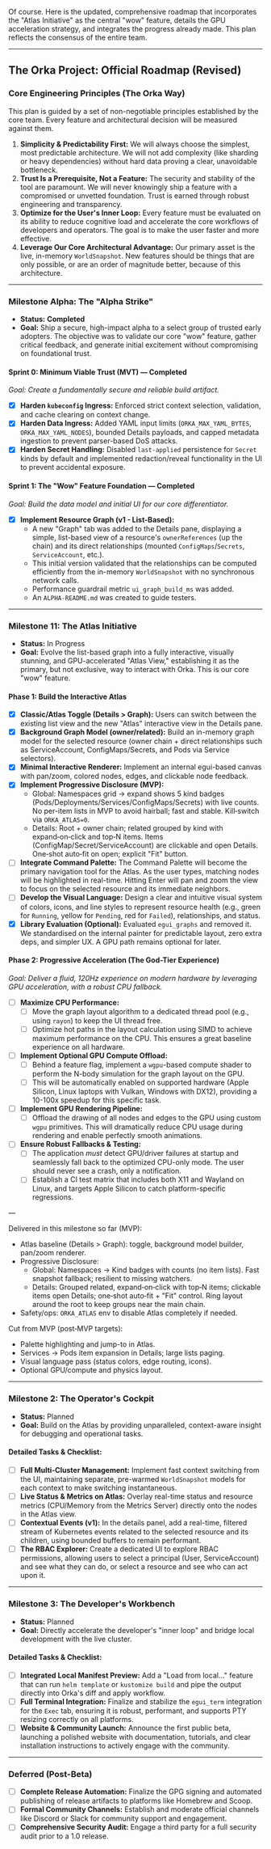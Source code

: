 Of course. Here is the updated, comprehensive roadmap that incorporates the "Atlas Initiative" as the central "wow" feature, details the GPU acceleration strategy, and integrates the progress already made. This plan reflects the consensus of the entire team.

***

## The Orka Project: Official Roadmap (Revised)

### Core Engineering Principles (The Orka Way)

This plan is guided by a set of non-negotiable principles established by the core team. Every feature and architectural decision will be measured against them.

1.  **Simplicity & Predictability First:** We will always choose the simplest, most predictable architecture. We will not add complexity (like sharding or heavy dependencies) without hard data proving a clear, unavoidable bottleneck.
2.  **Trust Is a Prerequisite, Not a Feature:** The security and stability of the tool are paramount. We will never knowingly ship a feature with a compromised or unvetted foundation. Trust is earned through robust engineering and transparency.
3.  **Optimize for the User's Inner Loop:** Every feature must be evaluated on its ability to reduce cognitive load and accelerate the core workflows of developers and operators. The goal is to make the user faster and more effective.
4.  **Leverage Our Core Architectural Advantage:** Our primary asset is the live, in-memory `WorldSnapshot`. New features should be things that are only possible, or are an order of magnitude better, because of this architecture.

---

### Milestone Alpha: The "Alpha Strike"

*   **Status:** **Completed**
*   **Goal:** Ship a secure, high-impact alpha to a select group of trusted early adopters. The objective was to validate our core "wow" feature, gather critical feedback, and generate initial excitement without compromising on foundational trust.

#### **Sprint 0: Minimum Viable Trust (MVT) — Completed**
*Goal: Create a fundamentally secure and reliable build artifact.*

*   [x] **Harden `kubeconfig` Ingress:** Enforced strict context selection, validation, and cache clearing on context change.
*   [x] **Harden Data Ingress:** Added YAML input limits (`ORKA_MAX_YAML_BYTES`, `ORKA_MAX_YAML_NODES`), bounded Details payloads, and capped metadata ingestion to prevent parser-based DoS attacks.
*   [x] **Harden Secret Handling:** Disabled `last-applied` persistence for `Secret` kinds by default and implemented redaction/reveal functionality in the UI to prevent accidental exposure.

#### **Sprint 1: The "Wow" Feature Foundation — Completed**
*Goal: Build the data model and initial UI for our core differentiator.*

*   [x] **Implement Resource Graph (v1 - List-Based):**
    *   A new "Graph" tab was added to the Details pane, displaying a simple, list-based view of a resource's `ownerReferences` (up the chain) and its direct relationships (mounted `ConfigMaps`/`Secrets`, `ServiceAccount`, etc.).
    *   This initial version validated that the relationships can be computed efficiently from the in-memory `WorldSnapshot` with no synchronous network calls.
    *   Performance guardrail metric `ui_graph_build_ms` was added.
    *   An `ALPHA-README.md` was created to guide testers.

---

### Milestone 11: The Atlas Initiative

*   **Status:** In Progress
*   **Goal:** Evolve the list-based graph into a fully interactive, visually stunning, and GPU-accelerated "Atlas View," establishing it as the primary, but not exclusive, way to interact with Orka. This is our core "wow" feature.

#### **Phase 1: Build the Interactive Atlas**

*   [x] **Classic/Atlas Toggle (Details > Graph):** Users can switch between the existing list view and the new "Atlas" interactive view in the Details pane.
*   [x] **Background Graph Model (owner/related):** Build an in-memory graph model for the selected resource (owner chain + direct relationships such as ServiceAccount, ConfigMaps/Secrets, and Pods via Service selectors).
*   [x] **Minimal Interactive Renderer:** Implement an internal egui-based canvas with pan/zoom, colored nodes, edges, and clickable node feedback.
*   [x] **Implement Progressive Disclosure (MVP):**
    *   Global: Namespaces grid → expand shows 5 kind badges (Pods/Deployments/Services/ConfigMaps/Secrets) with live counts. No per-item lists in MVP to avoid hairball; fast and stable. Kill‑switch via `ORKA_ATLAS=0`.
    *   Details: Root + owner chain; related grouped by kind with expand‑on‑click and top‑N items. Items (ConfigMap/Secret/ServiceAccount) are clickable and open Details. One‑shot auto‑fit on open; explicit "Fit" button.
*   [ ] **Integrate Command Palette:** The Command Palette will become the primary navigation tool for the Atlas. As the user types, matching nodes will be highlighted in real-time. Hitting Enter will pan and zoom the view to focus on the selected resource and its immediate neighbors.
*   [ ] **Develop the Visual Language:** Design a clear and intuitive visual system of colors, icons, and line styles to represent resource health (e.g., green for `Running`, yellow for `Pending`, red for `Failed`), relationships, and status.
*   [x] **Library Evaluation (Optional):** Evaluated `egui_graphs` and removed it. We standardised on the internal painter for predictable layout, zero extra deps, and simpler UX. A GPU path remains optional for later.

#### **Phase 2: Progressive Acceleration (The God-Tier Experience)**
*Goal: Deliver a fluid, 120Hz experience on modern hardware by leveraging GPU acceleration, with a robust CPU fallback.*

*   [ ] **Maximize CPU Performance:**
    *   [ ] Move the graph layout algorithm to a dedicated thread pool (e.g., using `rayon`) to keep the UI thread free.
    *   [ ] Optimize hot paths in the layout calculation using SIMD to achieve maximum performance on the CPU. This ensures a great baseline experience on all hardware.
*   [ ] **Implement Optional GPU Compute Offload:**
    *   [ ] Behind a feature flag, implement a `wgpu`-based compute shader to perform the N-body simulation for the graph layout on the GPU.
    *   [ ] This will be automatically enabled on supported hardware (Apple Silicon, Linux laptops with Vulkan, Windows with DX12), providing a 10-100x speedup for this specific task.
*   [ ] **Implement GPU Rendering Pipeline:**
    *   [ ] Offload the drawing of all nodes and edges to the GPU using custom `wgpu` primitives. This will dramatically reduce CPU usage during rendering and enable perfectly smooth animations.
*   [ ] **Ensure Robust Fallbacks & Testing:**
    *   [ ] The application *must* detect GPU/driver failures at startup and seamlessly fall back to the optimized CPU-only mode. The user should never see a crash, only a notification.
    *   [ ] Establish a CI test matrix that includes both X11 and Wayland on Linux, and targets Apple Silicon to catch platform-specific regressions.

—

Delivered in this milestone so far (MVP):

* Atlas baseline (Details > Graph): toggle, background model builder, pan/zoom renderer.
* Progressive Disclosure:
  * Global: Namespaces → Kind badges with counts (no item lists). Fast snapshot fallback; resilient to missing watchers.
  * Details: Grouped related, expand‑on‑click with top‑N items; clickable items open Details; one‑shot auto‑fit + "Fit" control. Ring layout around the root to keep groups near the main chain.
* Safety/ops: `ORKA_ATLAS` env to disable Atlas completely if needed.

Cut from MVP (post‑MVP targets):

* Palette highlighting and jump-to in Atlas.
* Services → Pods item expansion in Details; large lists paging.
* Visual language pass (status colors, edge routing, icons).
* Optional GPU/compute and physics layout.

---

### Milestone 2: The Operator's Cockpit

*   **Status:** Planned
*   **Goal:** Build on the Atlas by providing unparalleled, context-aware insight for debugging and operational tasks.

#### **Detailed Tasks & Checklist:**

*   [ ] **Full Multi-Cluster Management:** Implement fast context switching from the UI, maintaining separate, pre-warmed `WorldSnapshot` models for each context to make switching instantaneous.
*   [ ] **Live Status & Metrics on Atlas:** Overlay real-time status and resource metrics (CPU/Memory from the Metrics Server) directly onto the nodes in the Atlas view.
*   [ ] **Contextual Events (v1):** In the details panel, add a real-time, filtered stream of Kubernetes events related to the selected resource and its children, using bounded buffers to remain performant.
*   [ ] **The RBAC Explorer:** Create a dedicated UI to explore RBAC permissions, allowing users to select a principal (User, ServiceAccount) and see what they can do, or select a resource and see who can act upon it.

---

### Milestone 3: The Developer's Workbench

*   **Status:** Planned
*   **Goal:** Directly accelerate the developer's "inner loop" and bridge local development with the live cluster.

#### **Detailed Tasks & Checklist:**

*   [ ] **Integrated Local Manifest Preview:** Add a "Load from local..." feature that can run `helm template` or `kustomize build` and pipe the output directly into Orka's diff and apply workflow.
*   [ ] **Full Terminal Integration:** Finalize and stabilize the `egui_term` integration for the `Exec` tab, ensuring it is robust, performant, and supports PTY resizing correctly on all platforms.
*   [ ] **Website & Community Launch:** Announce the first public beta, launching a polished website with documentation, tutorials, and clear installation instructions to actively engage with the community.

---

### Deferred (Post-Beta)

*   [ ] **Complete Release Automation:** Finalize the GPG signing and automated publishing of release artifacts to platforms like Homebrew and Scoop.
*   [ ] **Formal Community Channels:** Establish and moderate official channels like Discord or Slack for community support and engagement.
*   [ ] **Comprehensive Security Audit:** Engage a third party for a full security audit prior to a 1.0 release.
